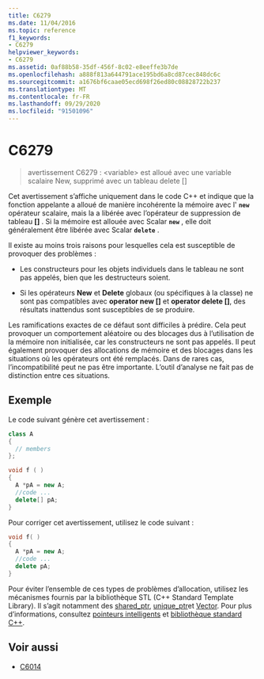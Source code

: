 ```yaml
---
title: C6279
ms.date: 11/04/2016
ms.topic: reference
f1_keywords:
- C6279
helpviewer_keywords:
- C6279
ms.assetid: 0af88b58-35df-456f-8c02-e8eeffe3b7de
ms.openlocfilehash: a888f813a644791ace195bd6a8cd87cec848dc6c
ms.sourcegitcommit: a1676bf6caae05ecd698f26ed80c08828722b237
ms.translationtype: MT
ms.contentlocale: fr-FR
ms.lasthandoff: 09/29/2020
ms.locfileid: "91501096"
---
```

# <a name="c6279"></a>C6279

> avertissement C6279 : \<variable> est alloué avec une variable scalaire New, supprimé avec un tableau delete []

Cet avertissement s’affiche uniquement dans le code C++ et indique que la fonction appelante a alloué de manière incohérente la mémoire avec l' **`new`** opérateur scalaire, mais la a libérée avec l’opérateur de suppression de tableau **[]** . Si la mémoire est allouée avec Scalar **`new`** , elle doit généralement être libérée avec Scalar **`delete`** .

Il existe au moins trois raisons pour lesquelles cela est susceptible de provoquer des problèmes :

- Les constructeurs pour les objets individuels dans le tableau ne sont pas appelés, bien que les destructeurs soient.

- Si les opérateurs **New** et **Delete** globaux (ou spécifiques à la classe) ne sont pas compatibles avec **operator new []** et **operator delete []**, des résultats inattendus sont susceptibles de se produire.

Les ramifications exactes de ce défaut sont difficiles à prédire. Cela peut provoquer un comportement aléatoire ou des blocages dus à l’utilisation de la mémoire non initialisée, car les constructeurs ne sont pas appelés. Il peut également provoquer des allocations de mémoire et des blocages dans les situations où les opérateurs ont été remplacés. Dans de rares cas, l’incompatibilité peut ne pas être importante. L’outil d’analyse ne fait pas de distinction entre ces situations.

## <a name="example"></a>Exemple

Le code suivant génère cet avertissement :

```cpp
class A
{
  // members
};

void f ( )
{
  A *pA = new A;
  //code ...
  delete[] pA;
}
```

Pour corriger cet avertissement, utilisez le code suivant :

```cpp
void f( )
{
  A *pA = new A;
  //code ...
  delete pA;
}
```

Pour éviter l’ensemble de ces types de problèmes d’allocation, utilisez les mécanismes fournis par la bibliothèque STL (C++ Standard Template Library). Il s’agit notamment des [shared_ptr](../standard-library/shared-ptr-class.md), [unique_ptr](../standard-library/unique-ptr-class.md)et [Vector](../standard-library/vector.md). Pour plus d’informations, consultez [pointeurs intelligents](../cpp/smart-pointers-modern-cpp.md) et [bibliothèque standard C++](../standard-library/cpp-standard-library-reference.md).

## <a name="see-also"></a>Voir aussi

- [C6014](../code-quality/c6014.md)
